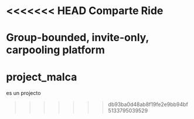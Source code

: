 <<<<<<< HEAD
Comparte Ride
=============

Group-bounded, invite-only, carpooling platform
=======
# project_malca
es un projecto
>>>>>>> db93ba0d48ab8f19fe2e9bb94bf5133795039529
